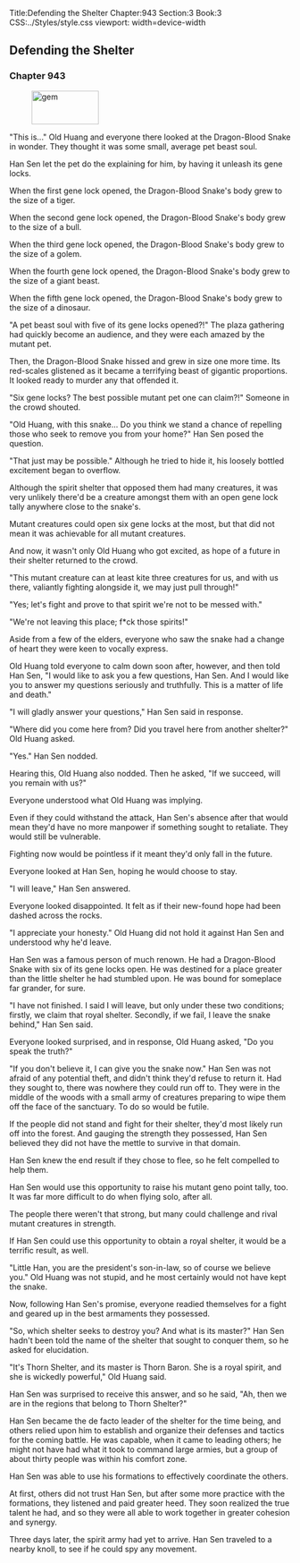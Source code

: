 Title:Defending the Shelter 
Chapter:943 
Section:3 
Book:3 
CSS:../Styles/style.css 
viewport: width=device-width
  
## Defending the Shelter
### Chapter 943 
<figure>
	<img src="../Images/gem.gif" alt="gem" id="gem" width="120" height="60" />
</figure>
  

  
  "This is..." Old Huang and everyone there looked at the Dragon-Blood Snake in wonder. They thought it was some small, average pet beast soul.

Han Sen let the pet do the explaining for him, by having it unleash its gene locks.

When the first gene lock opened, the Dragon-Blood Snake's body grew to the size of a tiger.

When the second gene lock opened, the Dragon-Blood Snake's body grew to the size of a bull.

When the third gene lock opened, the Dragon-Blood Snake's body grew to the size of a golem.

When the fourth gene lock opened, the Dragon-Blood Snake's body grew to the size of a giant beast.

When the fifth gene lock opened, the Dragon-Blood Snake's body grew to the size of a dinosaur.

"A pet beast soul with five of its gene locks opened?!" The plaza gathering had quickly become an audience, and they were each amazed by the mutant pet.

Then, the Dragon-Blood Snake hissed and grew in size one more time. Its red-scales glistened as it became a terrifying beast of gigantic proportions. It looked ready to murder any that offended it.

"Six gene locks? The best possible mutant pet one can claim?!" Someone in the crowd shouted.

"Old Huang, with this snake... Do you think we stand a chance of repelling those who seek to remove you from your home?" Han Sen posed the question.

"That just may be possible." Although he tried to hide it, his loosely bottled excitement began to overflow.

Although the spirit shelter that opposed them had many creatures, it was very unlikely there'd be a creature amongst them with an open gene lock tally anywhere close to the snake's.

Mutant creatures could open six gene locks at the most, but that did not mean it was achievable for all mutant creatures.

And now, it wasn't only Old Huang who got excited, as hope of a future in their shelter returned to the crowd.

"This mutant creature can at least kite three creatures for us, and with us there, valiantly fighting alongside it, we may just pull through!"

"Yes; let's fight and prove to that spirit we're not to be messed with."

"We're not leaving this place; f*ck those spirits!"

Aside from a few of the elders, everyone who saw the snake had a change of heart they were keen to vocally express.

Old Huang told everyone to calm down soon after, however, and then told Han Sen, "I would like to ask you a few questions, Han Sen. And I would like you to answer my questions seriously and truthfully. This is a matter of life and death."

"I will gladly answer your questions," Han Sen said in response.

"Where did you come here from? Did you travel here from another shelter?" Old Huang asked.

"Yes." Han Sen nodded.

Hearing this, Old Huang also nodded. Then he asked, "If we succeed, will you remain with us?"

Everyone understood what Old Huang was implying.

Even if they could withstand the attack, Han Sen's absence after that would mean they'd have no more manpower if something sought to retaliate. They would still be vulnerable.

Fighting now would be pointless if it meant they'd only fall in the future.

Everyone looked at Han Sen, hoping he would choose to stay.

"I will leave," Han Sen answered.

Everyone looked disappointed. It felt as if their new-found hope had been dashed across the rocks.

"I appreciate your honesty." Old Huang did not hold it against Han Sen and understood why he'd leave.

Han Sen was a famous person of much renown. He had a Dragon-Blood Snake with six of its gene locks open. He was destined for a place greater than the little shelter he had stumbled upon. He was bound for someplace far grander, for sure.

"I have not finished. I said I will leave, but only under these two conditions; firstly, we claim that royal shelter. Secondly, if we fail, I leave the snake behind," Han Sen said.

Everyone looked surprised, and in response, Old Huang asked, "Do you speak the truth?"

"If you don't believe it, I can give you the snake now." Han Sen was not afraid of any potential theft, and didn't think they'd refuse to return it. Had they sought to, there was nowhere they could run off to. They were in the middle of the woods with a small army of creatures preparing to wipe them off the face of the sanctuary. To do so would be futile.

If the people did not stand and fight for their shelter, they'd most likely run off into the forest. And gauging the strength they possessed, Han Sen believed they did not have the mettle to survive in that domain.

Han Sen knew the end result if they chose to flee, so he felt compelled to help them.

Han Sen would use this opportunity to raise his mutant geno point tally, too. It was far more difficult to do when flying solo, after all.

The people there weren't that strong, but many could challenge and rival mutant creatures in strength.

If Han Sen could use this opportunity to obtain a royal shelter, it would be a terrific result, as well.

"Little Han, you are the president's son-in-law, so of course we believe you." Old Huang was not stupid, and he most certainly would not have kept the snake.

Now, following Han Sen's promise, everyone readied themselves for a fight and geared up in the best armaments they possessed.

"So, which shelter seeks to destroy you? And what is its master?" Han Sen hadn't been told the name of the shelter that sought to conquer them, so he asked for elucidation.

"It's Thorn Shelter, and its master is Thorn Baron. She is a royal spirit, and she is wickedly powerful," Old Huang said.

Han Sen was surprised to receive this answer, and so he said, "Ah, then we are in the regions that belong to Thorn Shelter?"

Han Sen became the de facto leader of the shelter for the time being, and others relied upon him to establish and organize their defenses and tactics for the coming battle. He was capable, when it came to leading others; he might not have had what it took to command large armies, but a group of about thirty people was within his comfort zone.

Han Sen was able to use his formations to effectively coordinate the others.

At first, others did not trust Han Sen, but after some more practice with the formations, they listened and paid greater heed. They soon realized the true talent he had, and so they were all able to work together in greater cohesion and synergy.

Three days later, the spirit army had yet to arrive. Han Sen traveled to a nearby knoll, to see if he could spy any movement.
